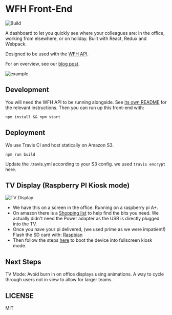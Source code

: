 # WFH Front-End

![Build](https://api.travis-ci.org/pebblecode/wfh_frontend.svg?token=F5kJ2zgCzNfgE9rzZNys)

A dashboard to let you quickly see where your colleagues are: in the office, working from elsewhere, or on holiday. Built with React, Redux and Webpack.

Designed to be used with the [WFH API](https://github.com/pebblecode/wfh-api).

For an overview, see our [blog post](http://pebblecode.com/blog/november-wfh-slack/).

![example](http://i.imgur.com/TL3YusG.png)

## Development

You will need the WFH API to be running alongside. See [its own README](https://github.com/pebblecode/wfh-api/blob/master/README.md)
for the relevant instructions. Then you can run up this front-end with:

`npm install && npm start`

## Deployment

We use Travis CI and host statically on Amazon S3.

`npm run build`

Update the .travis.yml according to your S3 config. we used `travis encrypt ` here.


## TV Display (Raspberry PI Kiosk mode)
![TV Display](http://pebblecode.com/img/posts/2015-11-03-wfh-slack/tv.jpg)
 - We have this on a screen in the office. Running on a raspberry pi A+.
 - On amazon there is a [Shopping list](http://www.amazon.co.uk/registry/wishlist/KPLLE5XXL6DK) to help find the bits you need. We actually didn't need the Power adapter as the USB is directly plugged into the TV.
 - Once you have your pi delivered, (we used prime as we were impatient!) Flash the SD card with: [Raspbian](https://www.raspberrypi.org/documentation/installation/installing-images/README.md) 
 - Then follow the steps [here](https://github.com/elalemanyo/raspberry-pi-kiosk-screen#epiphany-browser) to boot the device into fullscreen kiosk mode.

## Next Steps
TV Mode: Avoid burn in on office displays using animations. A way to cycle through users not in view to allow for larger teams.

## LICENSE

MIT

